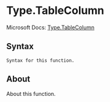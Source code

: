 ---
---

# Type.TableColumn

Microsoft Docs: [Type.TableColumn](https://docs.microsoft.com/en-us/powerquery-m/type-tablecolumn)

## Syntax

```powerquery-m
Syntax for this function.
```

## About

About this function.

